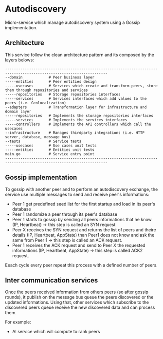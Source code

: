 # Autodiscovery
Micro-service which manage autodiscovery system using a Gossip implementation.

## Architecture

This service follow the clean architecture pattern and its composed by the layers belows:

```
---------------------------------------------------------------------------------------------------------------------
--domain            # Peer business layer
-----entities       # Peer entities design
-----usecases       # Services which create and transform peers, store them through repositories and services
-----repositories   # Storage repositories interfaces 
-----services       # Services interfaces which add values to the peers (i.e. Geolocalization)
--adapters          # Transformation layer for infrastructure and domain layer
-----repositories   # Implements the storage repositories interfaces
-----services       # Implements the services interfaces
-----controllers    # Implements the API controllers which call the usecases
--infrastructure    # Manages thirdparty integrations (i.e. HTTP server, database, message bus)
--tests             # Service tests
-----usecases       # Use cases unit tests
-----entities       # Entities unit tests
main.go             # Service entry point
---------------------------------------------------------------------------------------------------------------------
```

## Gossip implementation

To gossip with another peer and to perform an autodiscovery exchange, the service use multiple messages to send and receive peer's informations:

- Peer 1 get predefined seed list for the first startup and load in its peer's database
- Peer 1 randomize a peer through its peer's database
- Peer 1 starts to gossip by sending all peers informations that he know (IP, Heartbeat) -> this step is called an SYN request
- Peer X receives the SYN request and returns the list of peers and theire details (IP, Heartbeat, AppState) than Peer1 does not know and ask the same from Peer 1 -> this step is called an ACK request.
- Peer 1 receives the ACK request and send to Peer X the requested informations (IP, Heartbeat, AppState) -> this step is called ACK2 request.

Eeach cycle every peer repeat this process with a defined number of peers.

## Inter communication services

Once the peers received information from others peers (so after gossip rounds), it publish on the message bus queue the peers discovered or the updated informations.
Using that, other services which subscribe to the discovered peers queue receive the new discovered data and can process them.

For example:
- AI service which will compute to rank peers